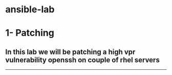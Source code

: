 # ansible-lab

# 1- Patching

## In this lab we will be patching a high vpr vulnerability openssh on couple of rhel servers

---
